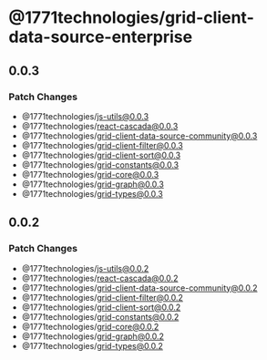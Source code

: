 # @1771technologies/grid-client-data-source-enterprise

## 0.0.3

### Patch Changes

- @1771technologies/js-utils@0.0.3
- @1771technologies/react-cascada@0.0.3
- @1771technologies/grid-client-data-source-community@0.0.3
- @1771technologies/grid-client-filter@0.0.3
- @1771technologies/grid-client-sort@0.0.3
- @1771technologies/grid-constants@0.0.3
- @1771technologies/grid-core@0.0.3
- @1771technologies/grid-graph@0.0.3
- @1771technologies/grid-types@0.0.3

## 0.0.2

### Patch Changes

- @1771technologies/js-utils@0.0.2
- @1771technologies/react-cascada@0.0.2
- @1771technologies/grid-client-data-source-community@0.0.2
- @1771technologies/grid-client-filter@0.0.2
- @1771technologies/grid-client-sort@0.0.2
- @1771technologies/grid-constants@0.0.2
- @1771technologies/grid-core@0.0.2
- @1771technologies/grid-graph@0.0.2
- @1771technologies/grid-types@0.0.2
